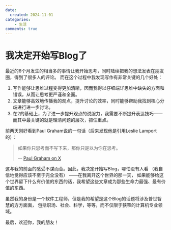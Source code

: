 ```yaml
---
date:
  created: 2024-11-01
categories:
    - 生活
comments: true
---
```


# 我决定开始写Blog了
最近的6个月发生的相当多的事情让我开始思考，同时陆续把我的想法发表在朋友圈，得到了很多人的评论。
而在这个过程中我发现写作有非常关键的几个好处：

1. 写作能够让思维过程变得更加清晰，因而我得以仔细端详思维中缺失的方面和错误，从而让思考更严谨和全面。
2. 文章能够高效地传播我的观点，提升讨论的效率，同时能够帮助我找到核心分歧进行进一步讨论。
3. 在2的基础上，为了进一步提升观点的说服力，我需要不断提升表达技巧——而其中最关键的就是理清问题的层次，抓住重点。

前两天刚好看到Paul Graham说的一句话（后来发现他是引用Leslie Lamport的）：

> 如果你只思考而不写下来，那你只是以为你在思考。
>
> -- [Paul Graham on X](https://x.com/paulg/status/1528288106734141440?lang=en)

这与我的前面的感受不谋而合。因此，我决定开始写Blog，哪怕没有人看
（我自信地觉得应该不至于完全没有）
——在我离开这个世界的那一天，
如果能够给这个世界留下什么有价值的东西的话，我希望这些文章成为那些生命力最强、最有价值的东西。

虽然我的身份是一个软件工程师，但是我的希望是这个Blog的话题将涉及普世智慧的方方面面，
包括职场、社会、科学，等等，而不仅限于狭窄的计算机专业领域。

最后，欢迎你，我的朋友！


